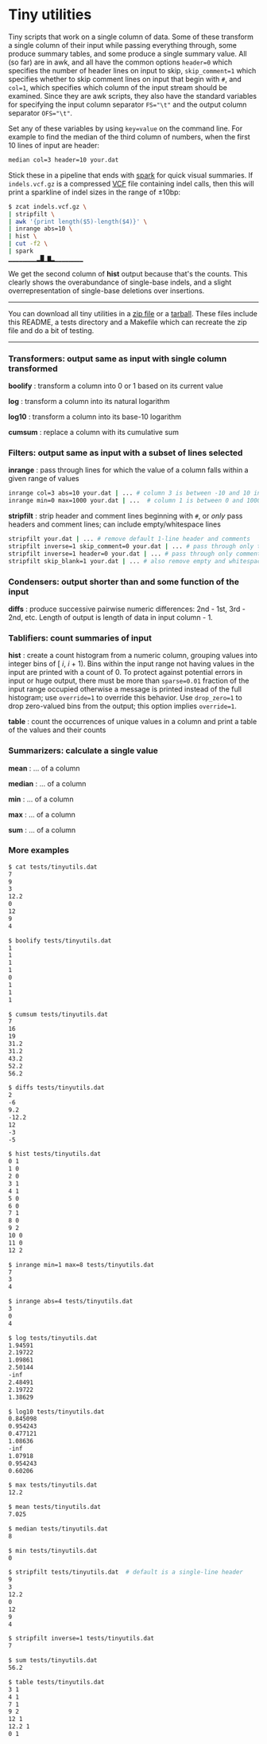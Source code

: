 Tiny utilities
==============

Tiny scripts that work on a single column of data.  Some of these transform a single column of their input while passing everything through, some produce summary tables, and some produce a single summary value.  All (so far) are in awk, and all have the common options `header=0` which specifies the number of header lines on input to skip, `skip_comment=1` which specifies whether to skip comment lines on input that begin with `#`, and `col=1`, which specifies which column of the input stream should be examined.  Since they are awk scripts, they also have the standard variables for specifying the input column separator `FS="\t"` and the output column separator `OFS="\t"`.

Set any of these variables by using `key=value` on the command line.  For example to find the median of the third column of numbers, when the first 10 lines of input are header:

````bash
median col=3 header=10 your.dat
````

Stick these in a pipeline that ends with [spark](https://github.com/holman/spark) for quick visual summaries.  If `indels.vcf.gz` is a compressed [VCF][] file containing indel calls, then this will print a sparkline of indel sizes in the range of ±10bp:

````bash
$ zcat indels.vcf.gz \
| stripfilt \
| awk '{print length($5)-length($4)}' \
| inrange abs=10 \
| hist \
| cut -f2 \
| spark
▁▁▁▁▁▁▁▁▂█▁▇▂▁▁▁▁▁▁▁▁
````

We get the second column of **hist** output because that's the counts.  This clearly shows the overabundance of single-base indels, and a slight overrepresentation of single-base deletions over insertions.

[VCF]:  http://www.1000genomes.org/wiki/Analysis/Variant%20Call%20Format/vcf-variant-call-format-version-41

* * *
You can download all tiny utilities in a [zip file][] or a [tarball][].  These files include this README, a tests directory and a Makefile which can recreate the zip file and do a bit of testing.
* * *

[zip file]:  https://github.com/downloads/douglasgscofield/tinyutils/tinyutils.zip
[tarball]:   https://github.com/downloads/douglasgscofield/tinyutils/tinyutils.tar.gz


### Transformers: output same as input with single column transformed

**boolify** : transform a column into 0 or 1 based on its current value

**log** : transform a column into its natural logarithm

**log10** : transform a column into its base-10 logarithm

**cumsum** : replace a column with its cumulative sum


### Filters: output same as input with a subset of lines selected

**inrange** : 
pass through lines for which the value of a column falls within a given range of values

````bash
inrange col=3 abs=10 your.dat | ... # column 3 is between -10 and 10 inclusive
inrange min=0 max=1000 your.dat | ...  # column 1 is between 0 and 1000 inclusive
````

**stripfilt** : strip header and comment lines beginning with `#`, or *only* pass headers and comment lines; can include empty/whitespace lines

````bash
stripfilt your.dat | ... # remove default 1-line header and comments
stripfilt inverse=1 skip_comment=0 your.dat | ... # pass through only the header
stripfilt inverse=1 header=0 your.dat | ... # pass through only comments
stripfilt skip_blank=1 your.dat | ... # also remove empty and whitespace-only lines
````


### Condensers: output shorter than and some function of the input

**diffs** : produce successive pairwise numeric differences: 2nd - 1st, 3rd - 2nd, etc.  Length of output is length of data in input column - 1.


### Tablifiers: count summaries of input

**hist** : create a count histogram from a numeric column, grouping values into integer bins of [ *i*, *i* + 1).  Bins within the input range not having values in the input are printed with a count of 0.  To protect against potential errors in input or huge output, there must be more than `sparse=0.01` fraction of the input range occupied otherwise a message is printed instead of the full histogram; use `override=1` to override this behavior.  Use `drop_zero=1` to drop zero-valued bins from the output; this option implies `override=1`.

**table** : count the occurrences of unique values in a column and print a table of the values and their counts


### Summarizers: calculate a single value

**mean** : ... of a column

**median** : ... of a column

**min** : ... of a column

**max** : ... of a column

**sum** : ... of a column


### More examples

````bash
$ cat tests/tinyutils.dat
7
9
3
12.2
0
12
9
4

$ boolify tests/tinyutils.dat
1
1
1
1
0
1
1
1

$ cumsum tests/tinyutils.dat
7
16
19
31.2
31.2
43.2
52.2
56.2

$ diffs tests/tinyutils.dat
2
-6
9.2
-12.2
12
-3
-5

$ hist tests/tinyutils.dat
0 1
1 0
2 0
3 1
4 1
5 0
6 0
7 1
8 0
9 2
10 0
11 0
12 2

$ inrange min=1 max=8 tests/tinyutils.dat
7
3
4

$ inrange abs=4 tests/tinyutils.dat
3
0
4

$ log tests/tinyutils.dat
1.94591
2.19722
1.09861
2.50144
-inf
2.48491
2.19722
1.38629

$ log10 tests/tinyutils.dat
0.845098
0.954243
0.477121
1.08636
-inf
1.07918
0.954243
0.60206

$ max tests/tinyutils.dat
12.2

$ mean tests/tinyutils.dat
7.025

$ median tests/tinyutils.dat
8

$ min tests/tinyutils.dat
0

$ stripfilt tests/tinyutils.dat  # default is a single-line header
9
3
12.2
0
12
9
4

$ stripfilt inverse=1 tests/tinyutils.dat
7

$ sum tests/tinyutils.dat
56.2

$ table tests/tinyutils.dat
3 1
4 1
7 1
9 2
12 1
12.2 1
0 1
````
